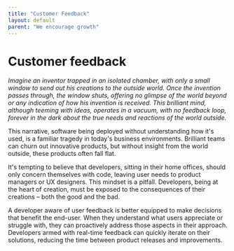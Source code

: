 ```yaml
---
title: "Customer Feedback"
layout: default
parent: "We encourage growth"
---
```


# Customer feedback

*Imagine an inventor trapped in an isolated chamber, with only a small window to send out his creations to the outside world. Once the invention passes through, the window shuts, offering no glimpse of the world beyond or any indication of how his invention is received. This brilliant mind, although teeming with ideas, operates in a vacuum, with no feedback loop, forever in the dark about the true needs and reactions of the world outside.*

This narrative, software being deployed without understanding how it's used, is a familiar tragedy in today's business environments. Brilliant teams can churn out innovative products, but without insight from the world outside, these products often fall flat.

It's tempting to believe that developers, sitting in their home offices, should only concern themselves with code, leaving user needs to product managers or UX designers. This mindset is a pitfall. Developers, being at the heart of creation, must be exposed to the consequences of their creations – both the good and the bad.

A developer aware of user feedback is better equipped to make decisions that benefit the end-user. When they understand what users appreciate or struggle with, they can proactively address those aspects in their approach. Developers armed with real-time feedback can quickly iterate on their solutions, reducing the time between product releases and improvements.
